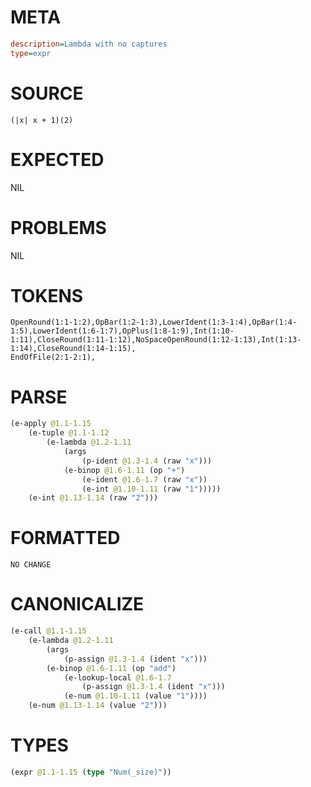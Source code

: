 # META
~~~ini
description=Lambda with no captures
type=expr
~~~
# SOURCE
~~~roc
(|x| x + 1)(2)
~~~
# EXPECTED
NIL
# PROBLEMS
NIL
# TOKENS
~~~zig
OpenRound(1:1-1:2),OpBar(1:2-1:3),LowerIdent(1:3-1:4),OpBar(1:4-1:5),LowerIdent(1:6-1:7),OpPlus(1:8-1:9),Int(1:10-1:11),CloseRound(1:11-1:12),NoSpaceOpenRound(1:12-1:13),Int(1:13-1:14),CloseRound(1:14-1:15),
EndOfFile(2:1-2:1),
~~~
# PARSE
~~~clojure
(e-apply @1.1-1.15
	(e-tuple @1.1-1.12
		(e-lambda @1.2-1.11
			(args
				(p-ident @1.3-1.4 (raw "x")))
			(e-binop @1.6-1.11 (op "+")
				(e-ident @1.6-1.7 (raw "x"))
				(e-int @1.10-1.11 (raw "1")))))
	(e-int @1.13-1.14 (raw "2")))
~~~
# FORMATTED
~~~roc
NO CHANGE
~~~
# CANONICALIZE
~~~clojure
(e-call @1.1-1.15
	(e-lambda @1.2-1.11
		(args
			(p-assign @1.3-1.4 (ident "x")))
		(e-binop @1.6-1.11 (op "add")
			(e-lookup-local @1.6-1.7
				(p-assign @1.3-1.4 (ident "x")))
			(e-num @1.10-1.11 (value "1"))))
	(e-num @1.13-1.14 (value "2")))
~~~
# TYPES
~~~clojure
(expr @1.1-1.15 (type "Num(_size)"))
~~~
